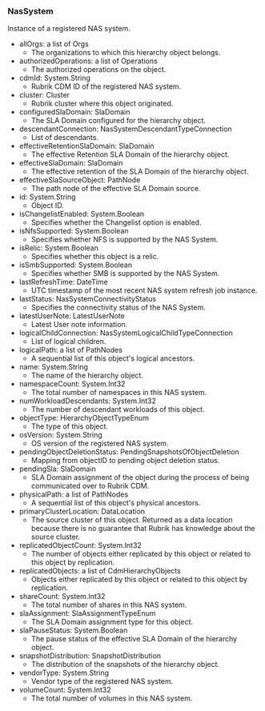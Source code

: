 ### NasSystem
Instance of a registered NAS system.

- allOrgs: a list of Orgs
  - The organizations to which this hierarchy object belongs.
- authorizedOperations: a list of Operations
  - The authorized operations on the object.
- cdmId: System.String
  - Rubrik CDM ID of the registered NAS system.
- cluster: Cluster
  - Rubrik cluster where this object originated.
- configuredSlaDomain: SlaDomain
  - The SLA Domain configured for the hierarchy object.
- descendantConnection: NasSystemDescendantTypeConnection
  - List of descendants.
- effectiveRetentionSlaDomain: SlaDomain
  - The effective Retention SLA Domain of the hierarchy object.
- effectiveSlaDomain: SlaDomain
  - The effective retention of the SLA Domain of the hierarchy object.
- effectiveSlaSourceObject: PathNode
  - The path node of the effective SLA Domain source.
- id: System.String
  - Object ID.
- isChangelistEnabled: System.Boolean
  - Specifies whether the Changelist option is enabled.
- isNfsSupported: System.Boolean
  - Specifies whether NFS is supported by the NAS System.
- isRelic: System.Boolean
  - Specifies whether this object is a relic.
- isSmbSupported: System.Boolean
  - Specifies whether SMB is supported by the NAS System.
- lastRefreshTime: DateTime
  - UTC timestamp of the most recent NAS system refresh job instance.
- lastStatus: NasSystemConnectivityStatus
  - Specifies the connectivity status of the NAS System.
- latestUserNote: LatestUserNote
  - Latest User note information.
- logicalChildConnection: NasSystemLogicalChildTypeConnection
  - List of logical children.
- logicalPath: a list of PathNodes
  - A sequential list of this object's logical ancestors.
- name: System.String
  - The name of the hierarchy object.
- namespaceCount: System.Int32
  - The total number of namespaces in this NAS system.
- numWorkloadDescendants: System.Int32
  - The number of descendant workloads of this object.
- objectType: HierarchyObjectTypeEnum
  - The type of this object.
- osVersion: System.String
  - OS version of the registered NAS system.
- pendingObjectDeletionStatus: PendingSnapshotsOfObjectDeletion
  - Mapping from objectID to pending object deletion status.
- pendingSla: SlaDomain
  - SLA Domain assignment of the object during the process of being communicated over to Rubrik CDM.
- physicalPath: a list of PathNodes
  - A sequential list of this object's physical ancestors.
- primaryClusterLocation: DataLocation
  - The source cluster of this object. Returned as a data location because there is no guarantee that Rubrik has knowledge about the source cluster.
- replicatedObjectCount: System.Int32
  - The number of objects either replicated by this object or related to this object by replication.
- replicatedObjects: a list of CdmHierarchyObjects
  - Objects either replicated by this object or related to this object by replication.
- shareCount: System.Int32
  - The total number of shares in this NAS system.
- slaAssignment: SlaAssignmentTypeEnum
  - The SLA Domain assignment type for this object.
- slaPauseStatus: System.Boolean
  - The pause status of the effective SLA Domain of the hierarchy object.
- snapshotDistribution: SnapshotDistribution
  - The distribution of the snapshots of the hierarchy object.
- vendorType: System.String
  - Vendor type of the registered NAS system.
- volumeCount: System.Int32
  - The total number of volumes in this NAS system.
